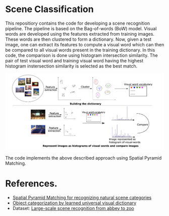 # Scene Classification

This repositiory contains the code for developing a scene recognition pipeline. The pipeline is based on the Bag-of-words (BoW) model. Visual words are developed using the features extracted from training images. These words are then clustered to form a dictionary. Now, given a test image, one can extract its features to compute a visual word which can then be compared to all visual words present in the training dictionary. In this code, the comparison is done using histogram intersection similarity. The pair of test visual word and training visual word having the highest histogram instersection similarity is selected as the best match.

![](Code/Model/model.png)

The code implements the above described approach using Spatial Pyramid Matching. 
# References.
* [Spatial Pyramid Matching for recognizing natural scene categories](https://ieeexplore.ieee.org/document/1641019)
* [Object categorization by learned universal visual dictionary](https://ieeexplore.ieee.org/document/1544935)
* Dataset: [Large-scale scene recognition from abbey to zoo](https://ieeexplore.ieee.org/document/5539970)

